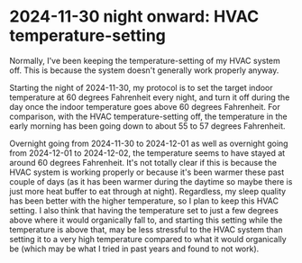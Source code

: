 # 2024-11-30 night onward: HVAC temperature-setting

Normally, I've been keeping the temperature-setting of my HVAC system
off. This is because the system doesn't generally work properly
anyway.

Starting the night of 2024-11-30, my protocol is to set the target
indoor temperature at 60 degrees Fahrenheit every night, and turn it
off during the day once the indoor temperature goes above 60 degrees
Fahrenheit. For comparison, with the HVAC temperature-setting off, the
temperature in the early morning has been going down to about 55 to 57
degrees Fahrenheit.

Overnight going from 2024-11-30 to 2024-12-01 as well as overnight
going from 2024-12-01 to 2024-12-02, the temperature seems to have
stayed at around 60 degrees Fahrenheit. It's not totally clear if this
is because the HVAC system is working properly or because it's been
warmer these past couple of days (as it has been warmer during the
daytime so maybe there is just more heat buffer to eat through at
night). Regardless, my sleep quality has been better with the higher
temperature, so I plan to keep this HVAC setting. I also think that
having the temperature set to just a few degrees above where it would
organically fall to, and starting this setting while the temperature
is above that, may be less stressful to the HVAC system than setting
it to a very high temperature compared to what it would organically be
(which may be what I tried in past years and found to not work).
